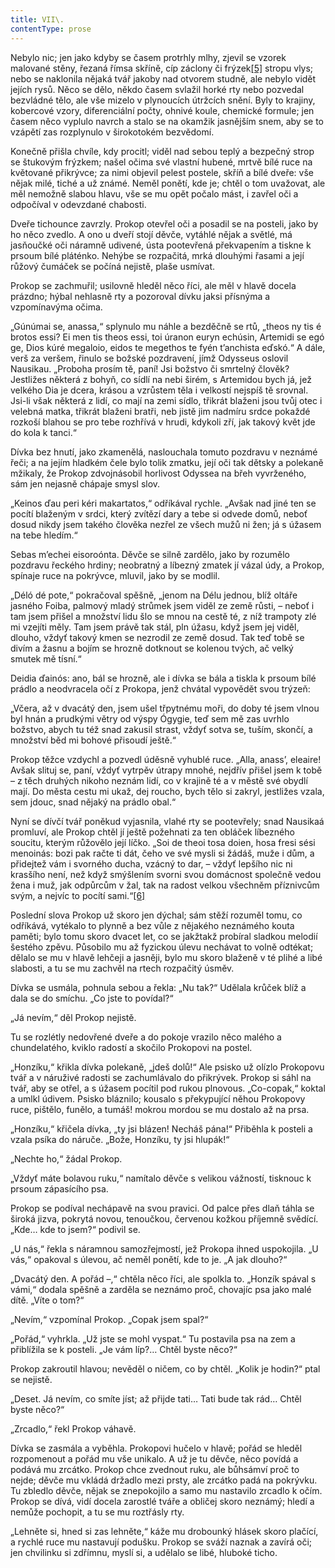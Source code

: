 ```yaml
---
title: VII\.
contentType: prose
---
```


<section>

Nebylo nic; jen jako kdyby se časem protrhly mlhy, zjevil se vzorek malované stěny, řezaná římsa skříně, cíp záclony či frýzek[\[5\]](./resources/undefined) stropu vlys; nebo se naklonila nějaká tvář jakoby nad otvorem studně, ale nebylo vidět jejích rysů. Něco se dělo, někdo časem svlažil horké rty nebo pozvedal bezvládné tělo, ale vše mizelo v plynoucích útržcích snění. Byly to krajiny, kobercové vzory, diferenciální počty, ohnivé koule, chemické formule; jen časem něco vyplulo navrch a stalo se na okamžik jasnějším snem, aby se to vzápětí zas rozplynulo v širokotokém bezvědomí.

Konečně přišla chvíle, kdy procitl; viděl nad sebou teplý a bezpečný strop se štukovým frýzkem; našel očima své vlastní hubené, mrtvě bílé ruce na květované přikrývce; za nimi objevil pelest postele, skříň a bílé dveře: vše nějak milé, tiché a už známé. Neměl ponětí, kde je; chtěl o tom uvažovat, ale měl nemožně slabou hlavu, vše se mu opět počalo mást, i zavřel oči a odpočíval v odevzdané chabosti.

Dveře tichounce zavrzly. Prokop otevřel oči a posadil se na posteli, jako by ho něco zvedlo. A ono u dveří stojí děvče, vytáhlé nějak a světlé, má jasňoučké oči náramně udivené, ústa pootevřená překvapením a tiskne k prsoum bílé pláténko. Nehýbe se rozpačitá, mrká dlouhými řasami a její růžový čumáček se počíná nejistě, plaše usmívat.

Prokop se zachmuřil; usilovně hleděl něco říci, ale měl v hlavě docela prázdno; hýbal nehlasně rty a pozoroval dívku jaksi přísnýma a vzpomínavýma očima.

„Gúnúmai se, anassa,“ splynulo mu náhle a bezděčně se rtů, „theos ny tis é brotos essi? Ei men tis theos essi, toi úranon euryn echúsin, Artemidi se egó ge, Dios kúré megaloio, eidos te megethos te fyén t’anchista eďskó.“ A dále, verš za veršem, řinulo se božské pozdravení, jímž Odysseus oslovil Nausikau. „Proboha prosím tě, paní! Jsi božstvo či smrtelný člověk? Jestližes některá z bohyň, co sídlí na nebi širém, s Artemidou bych já, jež velkého Dia je dcera, krásou a vzrůstem těla i velkostí nejspíš tě srovnal. Jsi-li však některá z lidí, co mají na zemi sídlo, třikrát blaženi jsou tvůj otec i velebná matka, třikrát blaženi bratři, neb jistě jim nadmíru srdce pokaždé rozkoší blahou se pro tebe rozhřívá v hrudi, kdykoli zří, jak takový květ jde do kola k tanci.“

Dívka bez hnutí, jako zkamenělá, naslouchala tomuto pozdravu v neznámé řeči; a na jejím hladkém čele bylo tolik zmatku, její oči tak dětsky a polekaně mžikaly, že Prokop zdvojnásobil horlivost Odyssea na břeh vyvrženého, sám jen nejasně chápaje smysl slov.

„Keinos ďau peri kéri makartatos,“ odříkával rychle. „Avšak nad jiné ten se pocítí blaženým v srdci, který zvítězí dary a tebe si odvede domů, neboť dosud nikdy jsem takého člověka nezřel ze všech mužů ni žen; já s úžasem na tebe hledím.“

Sebas m’echei eisoroónta. Děvče se silně zardělo, jako by rozumělo pozdravu řeckého hrdiny; neobratný a líbezný zmatek jí vázal údy, a Prokop, spínaje ruce na pokrývce, mluvil, jako by se modlil.

„Déló dé pote,“ pokračoval spěšně, „jenom na Délu jednou, blíž oltáře jasného Foiba, palmový mladý strůmek jsem viděl ze země růsti, – neboť i tam jsem přišel a množství lidu šlo se mnou na cestě té, z níž trampoty zlé mi vzejíti měly. Tam jsem právě tak stál, pln úžasu, když jsem jej viděl, dlouho, vždyť takový kmen se nezrodil ze země dosud. Tak teď tobě se divím a žasnu a bojím se hrozně dotknout se kolenou tvých, ač velký smutek mě tísní.“

Deidia ďainós: ano, bál se hrozně, ale i dívka se bála a tiskla k prsoum bílé prádlo a neodvracela očí z Prokopa, jenž chvátal vypovědět svou trýzeň:

„Včera, až v dvacátý den, jsem ušel třpytnému moři, do doby té jsem vlnou byl hnán a prudkými větry od výspy Ógygie, teď sem mě zas uvrhlo božstvo, abych tu též snad zakusil strast, vždyť sotva se, tuším, skončí, a množství běd mi bohové přisoudí ještě.“

Prokop těžce vzdychl a pozvedl úděsně vyhublé ruce. „Alla, anass’, eleaire! Avšak slituj se, paní, vždyť vytrpěv útrapy mnohé, nejdřív přišel jsem k tobě – z těch druhých nikoho neznám lidí, co v krajině té a v městě své obydlí mají. Do města cestu mi ukaž, dej roucho, bych tělo si zakryl, jestližes vzala, sem jdouc, snad nějaký na prádlo obal.“

Nyní se dívčí tvář poněkud vyjasnila, vlahé rty se pootevřely; snad Nausikaá promluví, ale Prokop chtěl jí ještě požehnati za ten obláček líbezného soucitu, kterým růžovělo její líčko. „Soi de theoi tosa doien, hosa fresi sési menoinás: bozi pak račte ti dát, čeho ve své mysli si žádáš, muže i dům, a přidejtež vám i svorného ducha, vzácný to dar, – vždyť lepšího nic ni krasšího není, než když smýšlením svorni svou domácnost společně vedou žena i muž, jak odpůrcům v žal, tak na radost velkou všechněm příznivcům svým, a nejvíc to pocítí sami.“[\[6\]](./resources/undefined)

Poslední slova Prokop už skoro jen dýchal; sám stěží rozuměl tomu, co odříkává, vytékalo to plynně a bez vůle z nějakého neznámého kouta paměti; bylo tomu skoro dvacet let, co se jakžtakž probíral sladkou melodií šestého zpěvu. Působilo mu až fyzickou úlevu nechávat to volně odtékat; dělalo se mu v hlavě lehčeji a jasněji, bylo mu skoro blaženě v té plihé a libé slabosti, a tu se mu zachvěl na rtech rozpačitý úsměv.

Dívka se usmála, pohnula sebou a řekla: „Nu tak?“ Udělala krůček blíž a dala se do smíchu. „Co jste to povídal?“

„Já nevím,“ děl Prokop nejistě.

Tu se rozlétly nedovřené dveře a do pokoje vrazilo něco malého a chundelatého, kviklo radostí a skočilo Prokopovi na postel.

„Honzíku,“ křikla dívka polekaně, „jdeš dolů!“ Ale psisko už olízlo Prokopovu tvář a v náruživé radosti se zachumlávalo do přikrývek. Prokop si sáhl na tvář, aby se otřel, a s úžasem pocítil pod rukou plnovous. „Co-copak,“ koktal a umlkl údivem. Psisko bláznilo; kousalo s překypující něhou Prokopovy ruce, pištělo, funělo, a tumáš! mokrou mordou se mu dostalo až na prsa.

„Honzíku,“ křičela dívka, „ty jsi blázen! Necháš pána!“ Přiběhla k posteli a vzala psíka do náruče. „Bože, Honzíku, ty jsi hlupák!“

„Nechte ho,“ žádal Prokop.

„Vždyť máte bolavou ruku,“ namítalo děvče s velikou vážností, tisknouc k prsoum zápasícího psa.

Prokop se podíval nechápavě na svou pravici. Od palce přes dlaň táhla se široká jizva, pokrytá novou, tenoučkou, červenou kožkou příjemně svědící. „Kde… kde to jsem?“ podivil se.

„U nás,“ řekla s náramnou samozřejmostí, jež Prokopa ihned uspokojila. „U vás,“ opakoval s úlevou, ač neměl ponětí, kde to je. „A jak dlouho?“

„Dvacátý den. A pořád –,“ chtěla něco říci, ale spolkla to. „Honzík spával s vámi,“ dodala spěšně a zarděla se neznámo proč, chovajíc psa jako malé dítě. „Víte o tom?“

„Nevím,“ vzpomínal Prokop. „Copak jsem spal?“

„Pořád,“ vyhrkla. „Už jste se mohl vyspat.“ Tu postavila psa na zem a přiblížila se k posteli. „Je vám líp?… Chtěl byste něco?“

Prokop zakroutil hlavou; nevěděl o ničem, co by chtěl. „Kolik je hodin?“ ptal se nejistě.

„Deset. Já nevím, co smíte jíst; až přijde tati… Tati bude tak rád… Chtěl byste něco?“

„Zrcadlo,“ řekl Prokop váhavě.

Dívka se zasmála a vyběhla. Prokopovi hučelo v hlavě; pořád se hleděl rozpomenout a pořád mu vše unikalo. A už je tu děvče, něco povídá a podává mu zrcátko. Prokop chce zvednout ruku, ale bůhsámví proč to nejde; děvče mu vkládá držadlo mezi prsty, ale zrcátko padá na pokrývku. Tu zbledlo děvče, nějak se znepokojilo a samo mu nastavilo zrcadlo k očím. Prokop se dívá, vidí docela zarostlé tváře a obličej skoro neznámý; hledí a nemůže pochopit, a tu se mu roztřásly rty.

„Lehněte si, hned si zas lehněte,“ káže mu drobounký hlásek skoro plačící, a rychlé ruce mu nastavují podušku. Prokop se sváží naznak a zavírá oči; jen chvilinku si zdřímnu, myslí si, a udělalo se libé, hluboké ticho.

</section>
